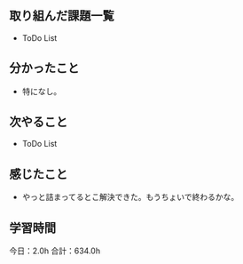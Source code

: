 ## 取り組んだ課題一覧
* ToDo List
## 分かったこと
* 特になし。
      
    
    

## 次やること
* ToDo List
## 感じたこと
* やっと詰まってるとこ解決できた。もうちょいで終わるかな。
 
## 学習時間
今日：2.0h
合計：634.0h
